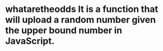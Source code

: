 # whataretheodds It is a function that will upload a random number given the upper bound number in JavaScript.